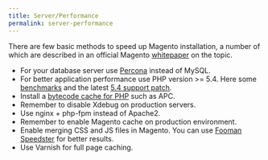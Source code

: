 ```yaml
---
title: Server/Performance
permalink: server-performance
---
```


There are few basic methods to speed up Magento installation, a number of which are described in an official Magento [whitepaper](http://www.slideshare.net/quartsoft/optimizing-magento-for-peak-performance?ref=http://quartsoft.com/blog/201211/improving-performance-of-magento-store) on the topic.

* For your database server use [Percona](http://www.percona.com/software/percona-server) instead of MySQL.
* For better application performance use PHP version >= 5.4. Here some [benchmarks](http://www.eschrade.com/page/magento-performance-on-php-5-3-5-4-and-5-5rc3/) and the latest [5.4 support patch](http://magento.com/blog/magento-news/magento-now-supports-php-54).
* Install a [bytecode cache for PHP](http://www.phptherightway.com/#bytecode_cache) such as APC.
* Remember to disable Xdebug on production servers.
* Use nginx + php-fpm instead of Apache2.
* Remember to enable Magento cache on production environment. 
* Enable merging CSS and JS files in Magento. You can use [Fooman Speedster](http://www.magentocommerce.com/magento-connect/fooman-speedster.html) for better results.
* Use Varnish for full page caching.
